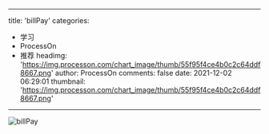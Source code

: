 
---
title: 'billPay'
categories: 
 - 学习
 - ProcessOn
 - 推荐
headimg: 'https://img.processon.com/chart_image/thumb/55f95f4ce4b0c2c64ddf8667.png'
author: ProcessOn
comments: false
date: 2021-12-02 06:29:01
thumbnail: 'https://img.processon.com/chart_image/thumb/55f95f4ce4b0c2c64ddf8667.png'
---

<div>   
<img class="thumb" alt="billPay" src="https://img.processon.com/chart_image/thumb/55f95f4ce4b0c2c64ddf8667.png" referrerpolicy="no-referrer">
<p></p>  
</div>
            